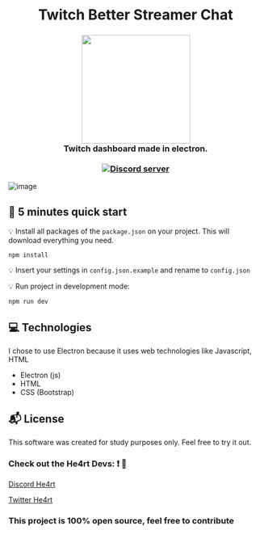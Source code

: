 <h1 align="center">
  Twitch Better Streamer Chat
</h1>

<h3 align="center">
  <img src="https://upload.wikimedia.org/wikipedia/commons/thumb/9/91/Electron_Software_Framework_Logo.svg/1200px-Electron_Software_Framework_Logo.svg.png" width="215"><br>
    Twitch dashboard made in electron.<br>
  <br>
	<a href="https://discord.gg/J78z3FV" target="_blank">
	<img src="https://discordapp.com/api/guilds/452926217558163456/embed.png" alt="Discord server"/></a><br>
</h3>

![image](https://user-images.githubusercontent.com/40467826/62578766-5c8f6b00-b878-11e9-856e-6aa3c05fa189.png)


## :rocket: 5 minutes quick start

:bulb: Install all packages of the `package.json` on your project. This will download everything you need.

```
npm install
```

:bulb: Insert your settings in `config.json.example` and rename to `config.json`


:bulb: Run project in development mode:

```
npm run dev
```

## 💻 Technologies
I chose to use Electron because it uses web technologies like Javascript, HTML

- Electron (js)
- HTML
- CSS (Bootstrap)

## :mailbox_with_mail: License

This software was created for study purposes only. Feel free to try it out.

### Check out the He4rt Devs: :exclamation: :purple_heart:

[Discord He4rt](https://discord.io/He4rt)

[Twitter He4rt](https://twitter.com/He4rtDevs)


### This project is 100% open source, feel free to contribute
